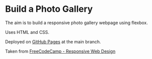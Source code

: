 # Build a Photo Gallery

The aim is to build a responsive photo gallery webpage using flexbox.

Uses HTML and CSS.

Deployed on [GitHub Pages](https://derektypist.github.io/build-a-photo-gallery/) at the main branch.

Taken from [FreeCodeCamp - Responsive Web Design](https://www.freecodecamp.org/learn/2022/responsive-web-design/)
